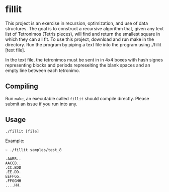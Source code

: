 # fillit
This project is an exercise in recursion, optimization, and use of data structures. The goal is to construct a recursive algorithm that, given any text list of Tetronimos (Tetris pieces), will find and return the smallest square in which they can all fit.
To use this project, download and run make in the directory. Run the program by piping a text file into the program using ./fillit [text file].

In the text file, the tetronimos must be sent in in 4x4 boxes with hash signes representing blocks and periods represeiting the blank spaces and an empty line between each tetronimo.

## Compiling
Run `make`, an executable called `fillit` should compile directly. Please submit
an issue if you run into any.

## Usage

`./fillit [file]`

Example:
```
~ ./fillit samples/test_8

.AABB..
AACCB..
.CC.BDD
.EE.DD.
EEFFGG.
.FFGGHH
....HH.
```
